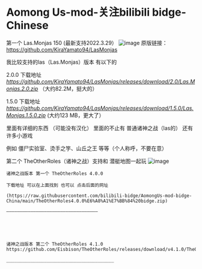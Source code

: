 # Aomong Us-mod-关注bilibili bidge-Chinese
第一个 Las.Monjas 150 (最新支持2022.3.29）
![image](https://user-images.githubusercontent.com/106727385/171749873-c8f42aff-d073-44f2-8ee2-11249ffe049f.png)
 原版链接：https://github.com/KiraYamato94/LasMonjas 
 
 
我比较支持的las（Las.Monjas）版本 有以下的




   2.0.0 下载地址
   *https://github.com/KiraYamato94/LasMonjas/releases/download/2.0/Las.Monjas.2.0.zip* （大约82.2M，挺大的）




   1.5.0 下载地址
   *https://github.com/KiraYamato94/LasMonjas/releases/download/1.5.0/Las.Monjas.1.5.0.zip* (大约123 MB，更大了）
   
里面有详细的东西 （可能没有汉化） 里面的不止有 普通诸神之战（las的） 还有许多小游戏 




例如  僵尸实验室、烫手之竽、山丘之王 等等（个人称呼，不要在意）







第二个 TheOtherRoles（诸神之战）支持和 潜艇地图一起玩
![image](https://user-images.githubusercontent.com/106727385/171752228-d11e7f94-441c-4644-b65f-06546029978e.png)



    诸神之战版本 第一个 TheOtherRoles 4.0.0 

    下载地址 可以在上面找到 也可以 点击后面的网址

    (https://raw.githubusercontent.com/bilibili-bidge/AomongUs-mod-bidge-China/main/TheOtherRoles4.0.0%E6%A8%A1%E7%BB%84%20bidge.zip)
    
    ——————————————————————————————————
    
    
    
    
    
    诸神之战版本 第二个 TheOtherRoles 4.1.0
    https://github.com/Eisbison/TheOtherRoles/releases/download/v4.1.0/TheOtherRoles.zip
    
    ________________________________________
    






















